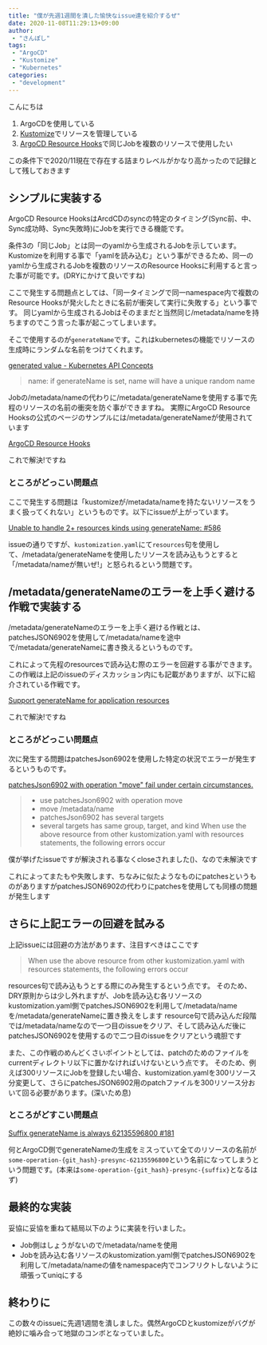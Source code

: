 ```yaml
---
title: "僕が先週1週間を潰した愉快なissue達を紹介するぜ"
date: 2020-11-08T11:29:13+09:00
author:
 - "さんぽし"
tags:
 - "ArgoCD"
 - "Kustomize"
 - "Kubernetes"
categories:
 - "development"
---
```


こんにちは

1. ArgoCDを使用している
2. [Kustomize](https://github.com/kubernetes-sigs/kustomize)でリソースを管理している
3. [ArgoCD Resource Hooks](https://argoproj.github.io/argo-cd/user-guide/resource_hooks/)で同じJobを複数のリソースで使用したい

この条件下で2020/11現在で存在する詰まりレベルがかなり高かったので記録として残しておきます

## シンプルに実装する

ArgoCD Resource HooksはArcdCDのsyncの特定のタイミング(Sync前、中、Sync成功時、Sync失敗時)にJobを実行できる機能です。

条件3の「同じJob」とは同一のyamlから生成されるJobを示しています。
Kustomizeを利用する事で「yamlを読み込む」という事ができるため、同一のyamlから生成されるJobを複数のリソースのResource Hooksに利用すると言った事が可能です。(DRYにかけて良いですね)

ここで発生する問題点としては、「同一タイミングで同一namespace内で複数のResource Hooksが発火したときに名前が衝突して実行に失敗する」という事です。
同じyamlから生成されるJobはそのままだと当然同じ/metadata/nameを持ちますのでこう言った事が起こってしまいます。

そこで使用するのが`generateName`です。これはkubernetesの機能でリソースの生成時にランダムな名前をつけてくれます。

[generated value - Kubernetes API Concepts](https://kubernetes.io/docs/reference/using-api/api-concepts/#generated-values)

> name: if generateName is set, name will have a unique random name

Jobの/metadata/nameの代わりに/metadata/generateNameを使用する事で先程のリソースの名前の衝突を防ぐ事ができますね。
実際にArgoCD Resource Hooksの公式のページのサンプルには/metadata/generateNameが使用されています

[ArgoCD Resource Hooks](https://argoproj.github.io/argo-cd/user-guide/resource_hooks/)

これで解決!ですね

### ところがどっこい問題点

ここで発生する問題は「kustomizeが/metadata/nameを持たないリソースをうまく扱ってくれない」というものです。以下にissueが上がっています。

[Unable to handle 2+ resources kinds using generateName: #586](https://github.com/kubernetes-sigs/kustomize/issues/586)

issueの通りですが、`kustomization.yaml`にて`resources`句を使用して、/metadata/generateNameを使用したリソースを読み込もうとすると「/metadata/nameが無いぜ!」と怒られるという問題です。

## /metadata/generateNameのエラーを上手く避ける作戦で実装する


/metadata/generateNameのエラーを上手く避ける作戦とは、patchesJSON6902を使用して/metadata/nameを途中で/metadata/generateNameに書き換えるというものです。

これによって先程のresourcesで読み込む際のエラーを回避する事ができます。この作戦は上記のissueのディスカッション内にも記載がありますが、以下に紹介されている作戦です。

[Support generateName for application resources](https://github.com/argoproj/argo-cd/issues/1639#issuecomment-494999921)

これで解決!ですね

### ところがどっこい問題点

次に発生する問題はpatchesJson6902を使用した特定の状況でエラーが発生するというものです。

[patchesJson6902 with operation "move" fail under certain circumstances.](https://github.com/kubernetes-sigs/kustomize/issues/3178)

> - use patchesJson6902 with operation move
> - move /metadata/name
> - patchesJson6902 has several targets
> - several targets has same group, target, and kind
> When use the above resource from other kustomization.yaml with resources statements, the following errors occur

僕が挙げたissueですが解決される事なくcloseされました()、なので未解決です

これによってまたもや失敗します、ちなみに似たようなものにpatchesというものがありますがpatchesJSON6902の代わりにpatchesを使用しても同様の問題が発生します

## さらに上記エラーの回避を試みる

上記issueには回避の方法があります、注目すべきはここです
> When use the above resource from other kustomization.yaml with resources statements, the following errors occur

resources句で読み込もうとする際にのみ発生するという点です。
そのため、DRY原則からは少し外れますが、Jobを読み込む各リソースのkustomization.yaml側でpatchesJSON6902を利用して/metadata/nameを/metadata/generateNameに置き換えをします
resource句で読み込んだ段階では/metadata/nameなので一つ目のissueをクリア、そして読み込んだ後にpatchesJSON6902を使用するので二つ目のissueをクリアという魂胆です

また、この作戦のめんどくさいポイントとしては、patchのためのファイルをcurrentディレクトリ以下に置かなければいけないという点です。
そのため、例えば300リソースにJobを登録したい場合、kustomization.yamlを300リソース分変更して、さらにpatchesJSON6902用のpatchファイルを300リソース分おいて回る必要があります。(深いため息)

### ところがどすこい問題点

[Suffix generateName is always 62135596800 #181](https://github.com/argoproj/gitops-engine/issues/181)

何とArgoCD側でgenerateNameの生成をミスっていて全てのリソースの名前が`some-operation-{git_hash}-presync-62135596800`という名前になってしまうという問題です。(本来は`some-operation-{git_hash}-presync-{suffix}`となるはず)

## 最終的な実装

妥協に妥協を重ねて結局以下のように実装を行いました。

- Job側はしょうがないので/metadata/nameを使用
- Jobを読み込む各リソースのkustomization.yaml側でpatchesJSON6902を利用して/metadata/nameの値をnamespace内でコンフリクトしないように頑張ってuniqにする

## 終わりに

この数々のissueに先週1週間を潰しました。偶然ArgoCDとkustomizeがバグが絶妙に噛み合って地獄のコンボとなっていました。
